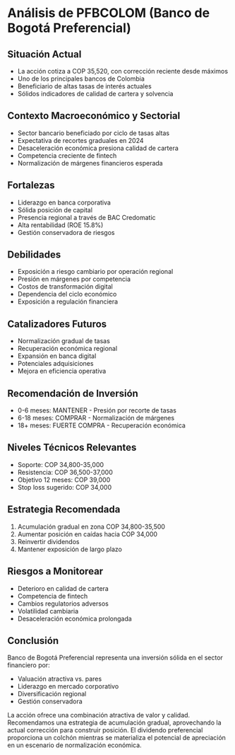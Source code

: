 # Análisis de PFBCOLOM (Banco de Bogotá Preferencial)

## Situación Actual

- La acción cotiza a COP 35,520, con corrección reciente desde máximos
- Uno de los principales bancos de Colombia
- Beneficiario de altas tasas de interés actuales
- Sólidos indicadores de calidad de cartera y solvencia

## Contexto Macroeconómico y Sectorial

- Sector bancario beneficiado por ciclo de tasas altas
- Expectativa de recortes graduales en 2024
- Desaceleración económica presiona calidad de cartera
- Competencia creciente de fintech
- Normalización de márgenes financieros esperada

## Fortalezas

- Liderazgo en banca corporativa
- Sólida posición de capital
- Presencia regional a través de BAC Credomatic
- Alta rentabilidad (ROE 15.8%)
- Gestión conservadora de riesgos

## Debilidades

- Exposición a riesgo cambiario por operación regional
- Presión en márgenes por competencia
- Costos de transformación digital
- Dependencia del ciclo económico
- Exposición a regulación financiera

## Catalizadores Futuros

- Normalización gradual de tasas
- Recuperación económica regional
- Expansión en banca digital
- Potenciales adquisiciones
- Mejora en eficiencia operativa

## Recomendación de Inversión

- 0-6 meses: MANTENER - Presión por recorte de tasas
- 6-18 meses: COMPRAR - Normalización de márgenes
- 18+ meses: FUERTE COMPRA - Recuperación económica

## Niveles Técnicos Relevantes

- Soporte: COP 34,800-35,000
- Resistencia: COP 36,500-37,000
- Objetivo 12 meses: COP 39,000
- Stop loss sugerido: COP 34,000

## Estrategia Recomendada

1. Acumulación gradual en zona COP 34,800-35,500
2. Aumentar posición en caídas hacia COP 34,000
3. Reinvertir dividendos
4. Mantener exposición de largo plazo

## Riesgos a Monitorear

- Deterioro en calidad de cartera
- Competencia de fintech
- Cambios regulatorios adversos
- Volatilidad cambiaria
- Desaceleración económica prolongada

## Conclusión

Banco de Bogotá Preferencial representa una inversión sólida en el sector financiero por:

- Valuación atractiva vs. pares
- Liderazgo en mercado corporativo
- Diversificación regional
- Gestión conservadora

La acción ofrece una combinación atractiva de valor y calidad. Recomendamos una estrategia de acumulación gradual, aprovechando la actual corrección para construir posición. El dividendo preferencial proporciona un colchón mientras se materializa el potencial de apreciación en un escenario de normalización económica.
